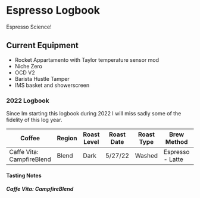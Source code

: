 # Espresso Logbook
Espresso Science!

## Current Equipment
* Rocket Appartamento with Taylor temperature sensor mod
* Niche Zero
* OCD V2 
* Barista Hustle Tamper
* IMS basket and showerscreen

### 2022 Logbook 
Since Im starting this logbook during 2022 I will miss sadly some of the fidelity of this log year.

| Coffee | Region | Roast Level | Roast Date | Roast Type | Brew Method | Weight In | Weight Out | Water Temp | Grind Size | Brew Time |
|--------|--------|-----------  | -----------| -----------| ----------- | ----------| -----------| -----------| -----------| ----------|
| Caffe Vita: CampfireBlend | Blend | Dark | 5/27/22 | Washed | Espresso - Latte | | | | | |

#### Tasting Notes
##### Caffe Vita: CampfireBlend
